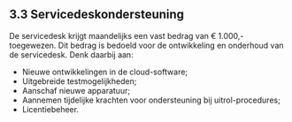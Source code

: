 ## 3.3 Servicedeskondersteuning

De servicedesk krijgt maandelijks een vast bedrag van € 1.000,- toegewezen. Dit bedrag is bedoeld voor de ontwikkeling en onderhoud van de servicedesk. Denk daarbij aan:

- Nieuwe ontwikkelingen in de cloud-software;
- Uitgebreide testmogelijkheden;
- Aanschaf nieuwe apparatuur;
- Aannemen tijdelijke krachten voor ondersteuning bij uitrol-procedures;
- Licentiebeheer.
